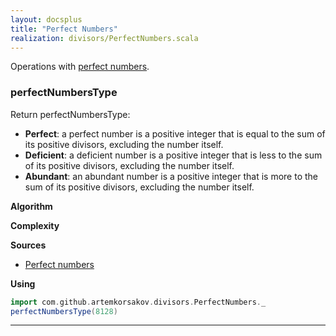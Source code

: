 ```yaml
---
layout: docsplus
title: "Perfect Numbers"
realization: divisors/PerfectNumbers.scala
---
```


Operations with [perfect numbers](https://en.wikipedia.org/wiki/Perfect_number).

### perfectNumbersType
Return perfectNumbersType:
- **Perfect**: a perfect number is a positive integer that is equal to the sum of its positive divisors, excluding the number itself.
- **Deficient**: a deficient number is a positive integer that is less to the sum of its positive divisors, excluding the number itself.
- **Abundant**: an abundant number is a positive integer that is more to the sum of its positive divisors, excluding the number itself.

**Algorithm**

**Complexity**
     
**Sources** 
- [Perfect numbers](https://en.wikipedia.org/wiki/Perfect_number)

**Using**
```scala mdoc
import com.github.artemkorsakov.divisors.PerfectNumbers._
perfectNumbersType(8128)
```

---
